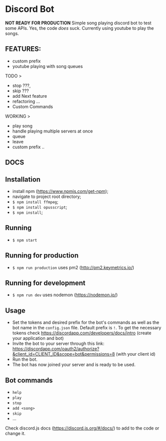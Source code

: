 # Discord Bot
**NOT READY FOR PRODUCTION** 
 Simple song playing discord bot to test some APIs. Yes, the code _does_ suck.
 Currently using youtube to play the songs.

 ## FEATURES:
 - custom prefix
 - youtube playing with song queues

TODO >
 - stop ???,
 - skip ???
 - add Next feature
 - refactoring ...
 - Custom Commands

WORKING >
 - play song
 - handle playing multiple servers at once
 - queue
 - leave
 - custom prefix ..

## DOCS

## Installation
 - install npm (https://www.npmjs.com/get-npm);
 - navigate to project root directory;
 - `$ npm install ffmpeg`;
 - `$ npm install opusscript`;
 - `$ npm install`;

## Running
 - `$ npm start`

## Running for production
- `$ npm run production`  uses pm2 (http://pm2.keymetrics.io/) 

## Running for development
  - `$ npm run dev`  uses nodemon (https://nodemon.io/) 

## Usage
 - Set the tokens and desired prefix for the bot's commands
 as well as the bot name in the `config.json` file. Default prefix is `!`.
 To get the necessary tokens check https://discordapp.com/developers/docs/intro
(create your application and bot)
 - Invite the bot to your server through this link: https://discordapp.com/oauth2/authorize?&client_id=CLIENT_ID&scope=bot&permissions=8
(with your client id)
 - Run the bot.
 - The bot has now joined your server and is ready to be used.

 ## Bot commands
 - `help`
 - `play`
 - `stop`
 - `add <song>`
 - `skip`
 - ...


Check discord.js docs (https://discord.js.org/#/docs/) to add to the code or change it.
